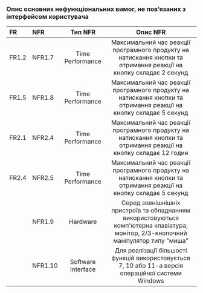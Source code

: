### Опис основних нефункціональних вимог, не пов’язаних з інтерфейсом користувача

|FR|NFR|Тип NFR|Опис NFR|
|:-|:-|:-:|:-:|
|FR1.2|NFR1.7|Time Performance|Максимальний час реакції програмного продукту на натискання кнопки та отримання реакції на кнопку складає 2 секунд|
|FR1.5|NFR1.8|Time Performance|Максимальний час реакції програмного продукту на натискання кнопки та отримання реакції на кнопку складає 5 секунд|
|FR2.1|NFR2.4|Time Performance|Максимальний час реакції програмного продукту на натискання кнопки та отримання реакції на кнопку складає 12 годин|
|FR2.4|NFR2.5|Time Performance|Максимальний час реакції програмного продукту на натискання кнопки та отримання реакції на кнопку складає 5 секунд|
||NFR1.9|Hardware|Серед зовнішнішніх пристроїв та обладнанням використовуються комп'ютерна клавіатура, монітор, 2/3-кнопочний маніпулятор типу "миша"|
||NFR1.10|Software Interface|Для реалізації більшості функцій використовується 7, 10 або 11-а версія операційної системи Windows|
